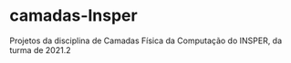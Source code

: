 # camadas-Insper
Projetos da disciplina de Camadas Física da Computação do INSPER, da turma de 2021.2
